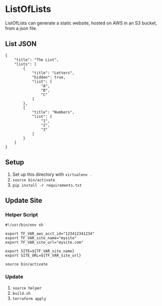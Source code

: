 #  ListOfLists

ListOfLists can generate a static website, hosted on AWS in an S3 bucket, from a json file.

## List JSON

    {
        "title": "The List",
        "lists": [
            {
                "title": "Letters",
                "hidden": true,
                "list": [
                    "A",
                    "B",
                    "C"
                ]
            },
            {
                "title": "Numbers",
                "list": [
                    "1",
                    "2",
                    "3"
                ]
            }
        ]
    }

## Setup

1. Set up this directory with `virtualenv .`
1. `source bin/activate`
1. `pip install -r requirements.txt`

## Update Site

### Helper Script

    #!/usr/bin/env sh

    export TF_VAR_aws_acct_id="123412341234"
    export TF_VAR_site_name="mysite"
    export TF_VAR_site_url="mysite.com"

    export SITE=${TF_VAR_site_name}
    export SITE_URL=${TF_VAR_site_url}

    source bin/activate

### Update

1. `source helper`
1. `build.sh`
1. `terraform apply`
